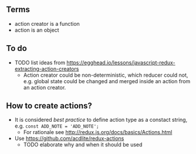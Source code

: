 ## Terms

- action creator is a function
- action is an object

## To do

- TODO list ideas from https://egghead.io/lessons/javascript-redux-extracting-action-creators
  - Action creator could be non-deterministic, which reducer could not, e.g. global state could be changed and merged inside an action from an action creator.

## How to create actions?

- It is considered _best practice_ to define action type as a constact string, e.g. `const ADD_NOTE = 'ADD_NOTE';`
  - For rationale see http://redux.js.org/docs/basics/Actions.html
- Use https://github.com/acdlite/redux-actions
  - TODO elaborate why and when it should be used
